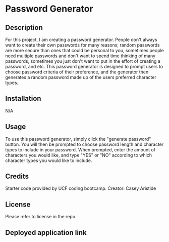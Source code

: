 # Password Generator 

## Description 
For this project, I am creating a password generator. People don't always want to create their own passwords for many reasons; random passwords are more secure than ones that could be personal to you, sometimes people need multiple passwords and don't want to spend time thinking of many passwords, sometimes you just don't want to put in the effort of creating a password, and etc. This password generator is designed to prompt users to choose password criteria of their preference, and the generator then generates a random password made up of the users preferred character types. 

## Installation 
N/A

## Usage
To use this password generator, simply click the "generate password" button. You will then be prompted to choose password length and character types to include in your password. When prompted, enter the amount of characters you would like, and type "YES" or "NO" according to which character types you would like to include.

## Credits 
Starter code provided by UCF coding bootcamp.
Creator: Casey Aristide

## License 
Please refer to license in the repo.

## Deployed application link

